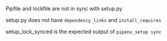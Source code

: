 Pipfile and lockfile are not in sync with setup.py

setup.py does not have `dependency_links` and `install_requires`

setup_lock_synced is the expected output of `pipenv_setup sync`